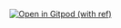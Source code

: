 [![Open in Gitpod (with ref)](https://gitpod.io/button/open-in-gitpod.svg)](http://gpl-test-ref.staging.gitpod.io/ref)
